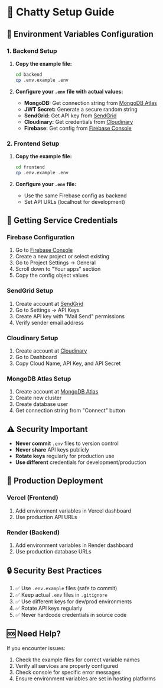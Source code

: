 # 🚀 Chatty Setup Guide

## 🔧 Environment Variables Configuration

### 1. Backend Setup

1. **Copy the example file:**
   ```bash
   cd backend
   cp .env.example .env
   ```

2. **Configure your `.env` file with actual values:**

   - **MongoDB:** Get connection string from [MongoDB Atlas](https://cloud.mongodb.com)
   - **JWT Secret:** Generate a secure random string
   - **SendGrid:** Get API key from [SendGrid](https://sendgrid.com)
   - **Cloudinary:** Get credentials from [Cloudinary](https://cloudinary.com)
   - **Firebase:** Get config from [Firebase Console](https://console.firebase.google.com)

### 2. Frontend Setup

1. **Copy the example file:**
   ```bash
   cd frontend
   cp .env.example .env
   ```

2. **Configure your `.env` file:**
   - Use the same Firebase config as backend
   - Set API URLs (localhost for development)

## 🔑 Getting Service Credentials

### Firebase Configuration
1. Go to [Firebase Console](https://console.firebase.google.com)
2. Create a new project or select existing
3. Go to Project Settings → General
4. Scroll down to "Your apps" section
5. Copy the config object values

### SendGrid Setup
1. Create account at [SendGrid](https://sendgrid.com)
2. Go to Settings → API Keys
3. Create API key with "Mail Send" permissions
4. Verify sender email address

### Cloudinary Setup
1. Create account at [Cloudinary](https://cloudinary.com)
2. Go to Dashboard
3. Copy Cloud Name, API Key, and API Secret

### MongoDB Atlas Setup
1. Create account at [MongoDB Atlas](https://cloud.mongodb.com)
2. Create new cluster
3. Create database user
4. Get connection string from "Connect" button

## ⚠️ Security Important

- **Never commit** `.env` files to version control
- **Never share** API keys publicly
- **Rotate keys** regularly for production use
- **Use different** credentials for development/production

## 🚀 Production Deployment

### Vercel (Frontend)
1. Add environment variables in Vercel dashboard
2. Use production API URLs

### Render (Backend)  
1. Add environment variables in Render dashboard
2. Use production database URLs

## 🔒 Security Best Practices

1. ✅ Use `.env.example` files (safe to commit)
2. ✅ Keep actual `.env` files in `.gitignore`
3. ✅ Use different keys for dev/prod environments
4. ✅ Rotate API keys regularly
5. ✅ Never hardcode credentials in source code

## 🆘 Need Help?

If you encounter issues:
1. Check the example files for correct variable names
2. Verify all services are properly configured
3. Check console for specific error messages
4. Ensure environment variables are set in hosting platforms